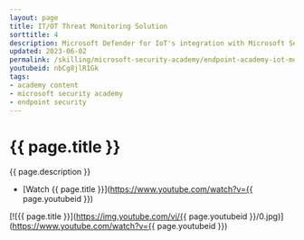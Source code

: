 ```yaml
---
layout: page
title: IT/OT Threat Monitoring Solution
sorttitle: 4
description: Microsoft Defender for IoT's integration with Microsoft Sentinel drives convergency by providing a single pane of coverage for both D4IOT (OT) and Microsoft Sentinel (IT) alerting. This solution includes Workbooks and Analytics rules providing a guide for OT detection and analysis.
updated: 2023-06-02
permalink: /skilling/microsoft-security-academy/endpoint-academy-iot-monitor
youtubeid: nbCg8jlR1Gk
tags: 
- academy content
- microsoft security academy
- endpoint security
---
```


# {{ page.title }}

{{ page.description }}

* [Watch {{ page.title }}](https://www.youtube.com/watch?v={{ page.youtubeid }})

[![{{ page.title }}](https://img.youtube.com/vi/{{ page.youtubeid }}/0.jpg)](https://www.youtube.com/watch?v={{ page.youtubeid }})
